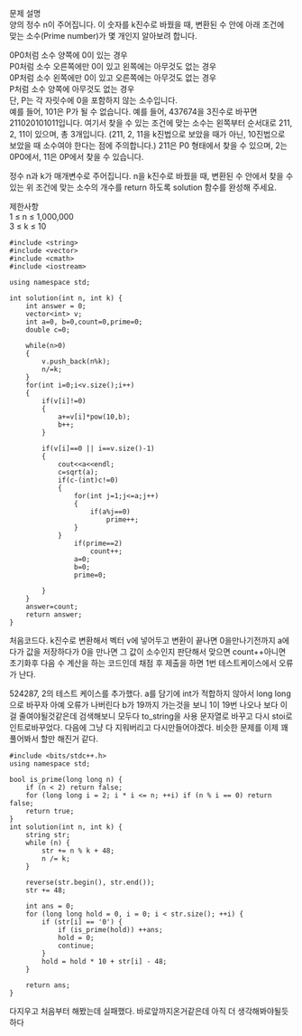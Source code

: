 문제 설명   
양의 정수 n이 주어집니다. 이 숫자를 k진수로 바꿨을 때, 변환된 수 안에 아래 조건에 맞는 소수(Prime number)가 몇 개인지 알아보려 합니다.   

0P0처럼 소수 양쪽에 0이 있는 경우   
P0처럼 소수 오른쪽에만 0이 있고 왼쪽에는 아무것도 없는 경우   
0P처럼 소수 왼쪽에만 0이 있고 오른쪽에는 아무것도 없는 경우   
P처럼 소수 양쪽에 아무것도 없는 경우   
단, P는 각 자릿수에 0을 포함하지 않는 소수입니다.  
예를 들어, 101은 P가 될 수 없습니다.
예를 들어, 437674을 3진수로 바꾸면 211020101011입니다. 여기서 찾을 수 있는 조건에 맞는 소수는 왼쪽부터 순서대로 211, 2, 11이 있으며, 총 3개입니다. (211, 2, 11을 k진법으로 보았을 때가 아닌, 10진법으로 보았을 때 소수여야 한다는 점에 주의합니다.) 211은 P0 형태에서 찾을 수 있으며, 2는 0P0에서, 11은 0P에서 찾을 수 있습니다.

정수 n과 k가 매개변수로 주어집니다. n을 k진수로 바꿨을 때, 변환된 수 안에서 찾을 수 있는 위 조건에 맞는 소수의 개수를 return 하도록 solution 함수를 완성해 주세요.

제한사항   
1 ≤ n ≤ 1,000,000   
3 ≤ k ≤ 10   


```
#include <string>
#include <vector>
#include <cmath>
#include <iostream>

using namespace std;

int solution(int n, int k) {
    int answer = 0;
    vector<int> v;
    int a=0, b=0,count=0,prime=0;
    double c=0;
    
    while(n>0)
    {
        v.push_back(n%k);
        n/=k;
    }
    for(int i=0;i<v.size();i++)
    {
        if(v[i]!=0)
        {
            a+=v[i]*pow(10,b);
            b++;            
        }
        
        if(v[i]==0 || i==v.size()-1)
        {
            cout<<a<<endl;
            c=sqrt(a);
            if(c-(int)c!=0)
            {
                for(int j=1;j<=a;j++)
                {               
                    if(a%j==0)
                        prime++;
                }
            }
                if(prime==2)
                    count++;
                a=0;
                b=0;
                prime=0;
              
        }
    }
    answer=count;
    return answer;
}
```

처음코드다. k진수로 변환해서 벡터 v에 넣어두고 변환이 끝나면 0을만나기전까지 a에다가 값을 저장하다가 0을 만나면 그 값이 소수인지 판단해서 맞으면 count++아니면 초기화후 다음 수 계산을 하는 코드인데 채점 후 제출을 하면 1번 테스트케이스에서 오류가 난다.


524287, 2의 테스트 케이스를 추가했다.
a를 담기에 int가 적합하지 않아서 long long으로 바꾸자 아예 오류가 나버린다 
b가 19까지 가는것을 보니 1이 19번 나오나 보다 이걸 줄여야될것같은데 검색해보니 모두다 to_string을 사용 문자열로 바꾸고 다시 stoi로 인트로바꾸었다. 다음에 그냥 다 지워버리고 다시만들어야겠다. 비슷한 문제를 이제 꽤 풀어봐서 할만 해진거 같다.

```
#include <bits/stdc++.h>
using namespace std;

bool is_prime(long long n) {
    if (n < 2) return false;
    for (long long i = 2; i * i <= n; ++i) if (n % i == 0) return false;
    return true;
}
int solution(int n, int k) {
    string str;
    while (n) {
        str += n % k + 48;
        n /= k;
    }

    reverse(str.begin(), str.end());
    str += 48;

    int ans = 0;
    for (long long hold = 0, i = 0; i < str.size(); ++i) {
        if (str[i] == '0') {
            if (is_prime(hold)) ++ans;
            hold = 0;
            continue;
        }
        hold = hold * 10 + str[i] - 48;
    }

    return ans;
}
```

다지우고 처음부터 해봤는데 실패했다. 바로앞까지온거같은데 아직 더 생각해봐야될듯하다